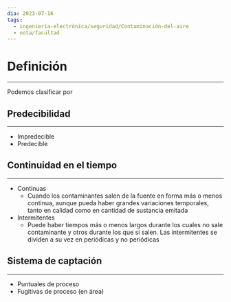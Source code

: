 ```yaml
---
dia: 2023-07-16
tags:
  - ingeniería-electrónica/seguridad/Contaminación-del-aire
  - nota/facultad
---
```

# Definición
---
Podemos clasificar por 

## Predecibilidad
---
* Impredecible
* Predecible

## Continuidad en el tiempo
---
* Continuas
	* Cuando los contaminantes salen de la fuente en forma más o menos continua, aunque pueda haber grandes variaciones temporales, tanto en calidad como en cantidad de sustancia emitada
* Intermitentes
	* Puede haber tiempos más o menos largos durante los cuales no sale contaminante y otros durante los que si salen. Las intermitentes se dividen a su vez en periódicas y no periódicas

## Sistema de captación
---
* Puntuales de proceso
* Fugitivas de proceso (en área)